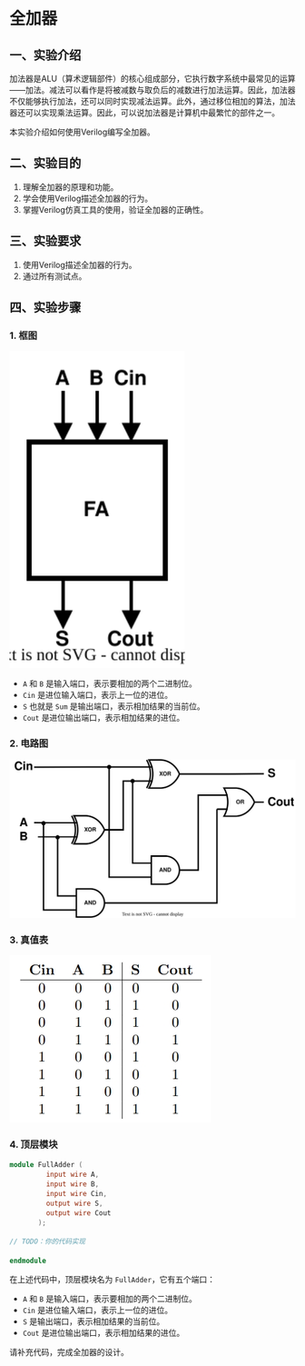 # 全加器

## 一、实验介绍

加法器是ALU（算术逻辑部件）的核心组成部分，它执行数字系统中最常见的运算——加法。减法可以看作是将被减数与取负后的减数进行加法运算。因此，加法器不仅能够执行加法，还可以同时实现减法运算。此外，通过移位相加的算法，加法器还可以实现乘法运算。因此，可以说加法器是计算机中最繁忙的部件之一。

本实验介绍如何使用Verilog编写全加器。

## 二、实验目的

1. 理解全加器的原理和功能。
2. 学会使用Verilog描述全加器的行为。
3. 掌握Verilog仿真工具的使用，验证全加器的正确性。

## 三、实验要求

1. 使用Verilog描述全加器的行为。
2. 通过所有测试点。

## 四、实验步骤

### 1. 框图

<img src="全加器.assets/全加器.svg" style="zoom:150%;" />

- `A` 和 `B` 是输入端口，表示要相加的两个二进制位。
- `Cin` 是进位输入端口，表示上一位的进位。
- `S` 也就是 `Sum` 是输出端口，表示相加结果的当前位。
- `Cout` 是进位输出端口，表示相加结果的进位。

### 2. 电路图

![](全加器.assets/全加器电路图.svg)

### 3. 真值表

![](全加器.assets/全加器真值表.png)

### 4. 顶层模块

```verilog
module FullAdder (
         input wire A,
         input wire B,
         input wire Cin,
         output wire S,
         output wire Cout
       );

// TODO：你的代码实现

endmodule

```

在上述代码中，顶层模块名为 `FullAdder`，它有五个端口：

- `A` 和 `B` 是输入端口，表示要相加的两个二进制位。
- `Cin` 是进位输入端口，表示上一位的进位。
- `S` 是输出端口，表示相加结果的当前位。
- `Cout` 是进位输出端口，表示相加结果的进位。

请补充代码，完成全加器的设计。
